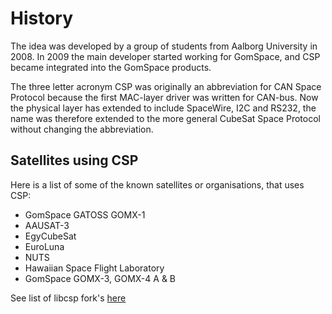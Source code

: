 # History

The idea was developed by a group of students from Aalborg University
in 2008. In 2009 the main developer started working for GomSpace, and CSP
became integrated into the GomSpace products.

The three letter acronym CSP was originally an abbreviation for CAN
Space Protocol because the first MAC-layer driver was written for
CAN-bus. Now the physical layer has extended to include SpaceWire, I2C
and RS232, the name was therefore extended to the more general CubeSat
Space Protocol without changing the abbreviation.

## Satellites using CSP

Here is a list of some of the known satellites or organisations, that
uses CSP:

  - GomSpace GATOSS GOMX-1
  - AAUSAT-3
  - EgyCubeSat
  - EuroLuna
  - NUTS
  - Hawaiian Space Flight Laboratory
  - GomSpace GOMX-3, GOMX-4 A & B

See list of libcsp fork's [here](https://github.com/libcsp/libcsp/network/members)
